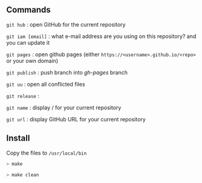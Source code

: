 ## Commands

```git hub``` : open GitHub for the current repository

```git iam [email]``` : what e-mail address are you using on this repository? and you can update it

```git pages``` : open github pages (either ```https://<username>.github.io/<repo>``` or your own domain)

```git publish``` : push branch into *gh-pages* branch

```git uu``` : open all conflicted files

```git release``` : 

```git name``` : display <username>/<repository> for your current repository

```git url``` : display GitHub URL for your current repository


## Install

Copy the files to ```/usr/local/bin```
```sh
> make
```

```sh
> make clean
```
